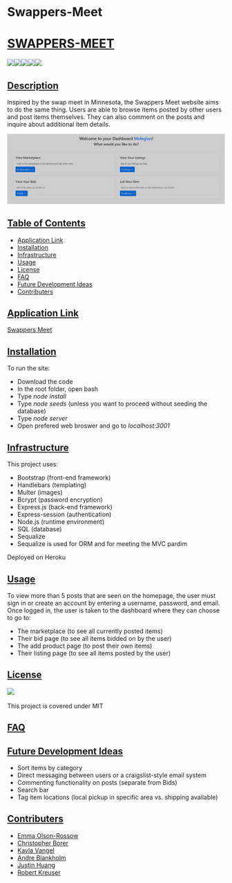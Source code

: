 # Swappers-Meet

# <ins>SWAPPERS-MEET</ins>
![](https://img.shields.io/badge/JavaScript-323330?style=for-the-badge&logo=javascript&logoColor=F7DF1E)![](https://img.shields.io/badge/Node.js-43853D?style=for-the-badge&logo=node.js&logoColor=white)![](https://img.shields.io/badge/Express.js-404D59?style=for-the-badge)![](https://img.shields.io/badge/MySQL-00000F?style=for-the-badge&logo=mysql&logoColor=white)![](https://img.shields.io/badge/-Sequelize-d3d3d3?style=for-the-badge&logo=sequelize&logoColor=52B0E7)
## <ins>Description</ins>
Inspired by the swap meet in Minnesota, the Swappers Meet website aims to do the same thing. Users are able to browse items posted by other users and post items themselves. They can also comment on the posts and inquire about additional item details.  

![Screenshot of Swappers Meet Dashboard](./src/Screenshot%202022-06-18%20194919.png)

## <ins>Table of Contents</ins>
- [Application Link](#application-link)
- [Installation](#installation)
- [Infrastructure](#infrastructure)
- [Usage](#usage)
- [License](#license)
- [FAQ](#faq)
- [Future Development Ideas](#future-development-ideas)
- [Contributers](#contributers)

## <ins>Application Link</ins> 
[Swappers Meet](https://swappers-meet.herokuapp.com/)

## <ins>Installation</ins>  
 To run the site:  
 - Download the code  
 - In the root folder, open bash  
 - Type *node install*  
 - Type *node seeds* (unless you want to proceed without seeding the database)  
 - Type *node server*  
 - Open prefered web broswer and go to *localhost:3001*  


 
## <ins>Infrastructure</ins>  
This project uses:  
- Bootstrap (front-end framework)  
- Handlebars (templating)
- Multer (images)  
- Bcrypt (password encryption)
- Express.js (back-end framework)
- Express-session (authentication)
- Node.js (runtime environment)
- SQL (database)
- Sequalize  
 - Sequalize is used for ORM and for meeting the MVC pardim

Deployed on Heroku

## <ins>Usage</ins>

 To view more than 5 posts that are seen on the homepage, the user must sign in or create an account by entering a username, password, and email.  
 Once logged in, the user is taken to the dashboard where they can choose to go to:  
 - The marketplace (to see all currently posted items)  
 - Their bid page (to see all items bidded on by the user)  
 - The add product page (to post their own items)  
 - Their listing page (to see all items posted by the user)  
 


## <ins>License</ins>
![](https://img.shields.io/badge/License-MIT%20-blue?style=flat-square)

This project is covered under MIT


## <ins>FAQ</ins>

## <ins>Future Development Ideas</ins>
- Sort items by category  
- Direct messaging between users or a craigslist-style email system  
- Commenting functionality on posts (separate from Bids)  
- Search bar  
- Tag item locations (local pickup in specific area vs. shipping available)  


## <ins>Contributers</ins>
- [Emma Olson-Rossow](https://github.com/emmazart)
- [Christopher Borer](https://github.com/cspower5)
- [Kayla Vangel](https://github.com/KaylaVangel)
- [Andre Blankholm](https://github.com/AndreBlankholm)
- [Justin Huang](https://github.com/justincode98)
- [Robert Kreuser](https://github.com/MNlegion)


